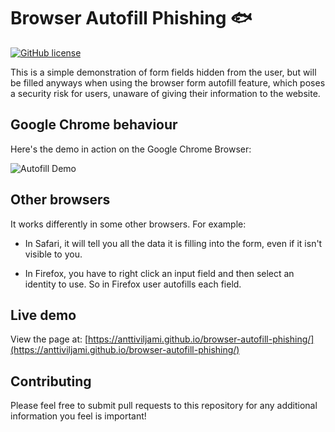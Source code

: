 # Browser Autofill Phishing 🐟
[![GitHub license](https://img.shields.io/badge/license-MIT-blue.svg)](https://raw.githubusercontent.com/anttiviljami/browser-autofill-phishing/master/LICENSE.md)

This is a simple demonstration of form fields hidden from the user, but will be
filled anyways when using the browser form autofill feature, which poses a
security risk for users, unaware of giving their information to the website.

## Google Chrome behaviour

Here's the demo in action on the Google Chrome Browser:

![Autofill Demo](autofill-demo.gif)

## Other browsers

It works differently in some other browsers. For example:

* In Safari, it will tell you all the data it is filling into the form, even
  if it isn't visible to you.

* In Firefox, you have to right click an input field and then select an
  identity to use. So in Firefox user autofills each field.

## Live demo

View the page at:
[https://anttiviljami.github.io/browser-autofill-phishing/](https://anttiviljami.github.io/browser-autofill-phishing/)


## Contributing

Please feel free to submit pull requests to this repository for any additional
information you feel is important!

